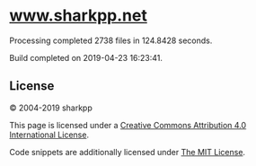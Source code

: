 # www.sharkpp.net

Processing completed 2738 files in 124.8428 seconds.

Build completed on 2019-04-23 16:23:41.

## License

&copy; 2004-2019 sharkpp

This page is licensed under a [Creative Commons Attribution 4.0 International License](http://creativecommons.org/licenses/by/4.0/).

Code snippets are additionally licensed under [The MIT License](http://opensource.org/licenses/MIT).
